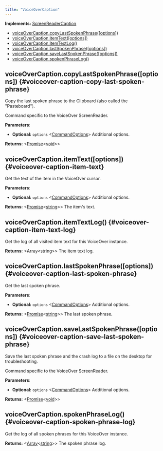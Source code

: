 ```yaml
---
title: "VoiceOverCaption"
---
```


**Implements:** [ScreenReaderCaption]

- [voiceOverCaption.copyLastSpokenPhrase([options])](./class-voiceover-caption#voiceover-caption-copy-last-spoken-phrase)
- [voiceOverCaption.itemText([options])](./class-voiceover-caption#voiceover-caption-item-text)
- [voiceOverCaption.itemTextLog()](./class-voiceover-caption#voiceover-caption-item-text-log)
- [voiceOverCaption.lastSpokenPhrase([options])](./class-voiceover-caption#voiceover-caption-last-spoken-phrase)
- [voiceOverCaption.saveLastSpokenPhrase([options])](./class-voiceover-caption#voiceover-caption-save-last-spoken-phrase)
- [voiceOverCaption.spokenPhraseLog()](./class-voiceover-caption#voiceover-caption-spoken-phrase-log)

## voiceOverCaption.copyLastSpokenPhrase([options]) {#voiceover-caption-copy-last-spoken-phrase}

Copy the last spoken phrase to the Clipboard (also called the "Pasteboard").

Command specific to the VoiceOver ScreenReader.

**Parameters:**

- **Optional:** `options` &#60;[CommandOptions]&#62; Additional options.

**Returns:** &#60;[Promise]<[void]>&#62;

## voiceOverCaption.itemText([options]) {#voiceover-caption-item-text}

Get the text of the item in the VoiceOver cursor.

**Parameters:**

- **Optional:** `options` &#60;[CommandOptions]&#62; Additional options.

**Returns:** &#60;[Promise]<[string]>&#62; The item's text.

## voiceOverCaption.itemTextLog() {#voiceover-caption-item-text-log}

Get the log of all visited item text for this VoiceOver instance.

**Returns:** &#60;[Array]<[string]>&#62; The item text log.

## voiceOverCaption.lastSpokenPhrase([options]) {#voiceover-caption-last-spoken-phrase}

Get the last spoken phrase.

**Parameters:**

- **Optional:** `options` &#60;[CommandOptions]&#62; Additional options.

**Returns:** &#60;[Promise]<[string]>&#62; The last spoken phrase.

## voiceOverCaption.saveLastSpokenPhrase([options]) {#voiceover-caption-save-last-spoken-phrase}

Save the last spoken phrase and the crash log to a file on the desktop for troubleshooting.

Command specific to the VoiceOver ScreenReader.

**Parameters:**

- **Optional:** `options` &#60;[CommandOptions]&#62; Additional options.

**Returns:** &#60;[Promise]<[void]>&#62;

## voiceOverCaption.spokenPhraseLog() {#voiceover-caption-spoken-phrase-log}

Get the log of all spoken phrases for this VoiceOver instance.

**Returns:** &#60;[Array]<[string]>&#62; The spoken phrase log.

[commandoptions]: ./class-command-options "CommandOptions"
[screenreadercaption]: ./class-screenreader-caption "ScreenReaderCaption"
[array]: https://developer.mozilla.org/en-US/docs/Web/JavaScript/Reference/Global_Objects/Array "Array"
[promise]: https://developer.mozilla.org/en-US/docs/Web/JavaScript/Reference/Global_Objects/Promise "Promise"
[string]: https://developer.mozilla.org/en-US/docs/Web/JavaScript/Data_structures#String_type "string"
[void]: https://developer.mozilla.org/en-US/docs/Web/JavaScript/Reference/Global_Objects/undefined "void"
